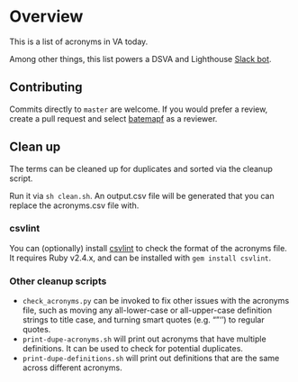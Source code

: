 # Overview

This is a list of acronyms in VA today.

Among other things, this list powers a DSVA and Lighthouse [Slack bot](https://github.com/department-of-veterans-affairs/wtf-bot).

## Contributing

Commits directly to `master` are welcome. If you would prefer a review, create a pull request and select [batemapf](https://github.com/batemapf) as a reviewer.

## Clean up

The terms can be cleaned up for duplicates and sorted via the cleanup script.

Run it via `sh clean.sh`. An output.csv file will be generated that you can replace the acronyms.csv file with.

### csvlint
You can (optionally) install [csvlint](https://github.com/theodi/csvlint.rb) to check the format of the acronyms file. It requires Ruby v2.4.x, and can be installed with `gem install csvlint`.

### Other cleanup scripts
* `check_acronyms.py` can be invoked to fix other issues with the acronyms file, such as moving any all-lower-case or all-upper-case definition strings to title case, and turning smart quotes (e.g. “”‘’) to regular quotes.
* `print-dupe-acronyms.sh` will print out acronyms that have multiple definitions. It can be used to check for potential duplicates.
* `print-dupe-definitions.sh` will print out definitions that are the same across different acronyms.
